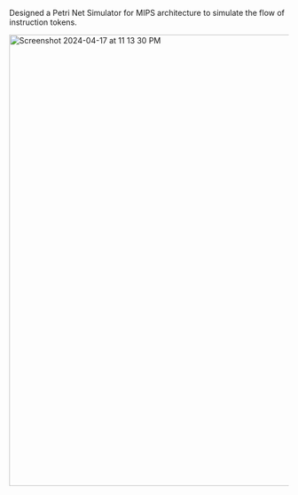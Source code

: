 
Designed a Petri Net Simulator for MIPS architecture to simulate the flow of instruction tokens.



<img width="814" alt="Screenshot 2024-04-17 at 11 13 30 PM" src="https://github.com/akchay/PetriNet-Simulator/assets/6744434/b86a70e4-bc5e-4889-93ae-de7b57443f2f">
